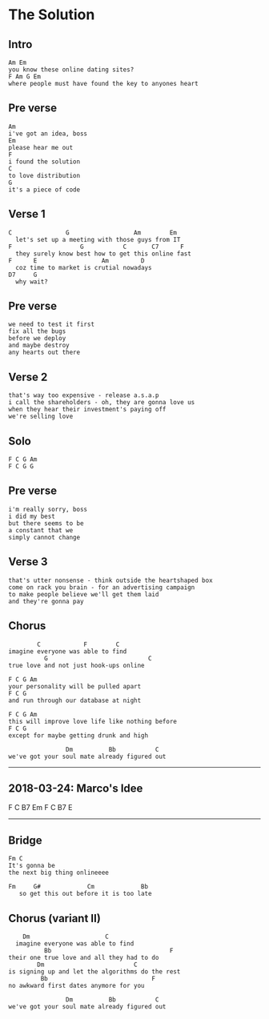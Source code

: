 # The Solution

## Intro
	Am Em
	you know these online dating sites?
	F Am G Em
	where people must have found the key to anyones heart

## Pre verse
	Am
	i've got an idea, boss
	Em
	please hear me out
	F
	i found the solution
	C
	to love distribution
	G
	it's a piece of code

## Verse 1
	C               G                  Am        Em
	  let's set up a meeting with those guys from IT
	F                   G           C       C7      F
	  they surely know best how to get this online fast
	F      E                  Am         D
	  coz time to market is crutial nowadays
	D7     G
	  why wait?

## Pre verse
	we need to test it first
	fix all the bugs
	before we deploy
	and maybe destroy
	any hearts out there

## Verse 2
	that's way too expensive - release a.s.a.p
	i call the shareholders - oh, they are gonna love us
	when they hear their investment's paying off
	we're selling love

## Solo

	F C G Am
	F C G G

## Pre verse
	i'm really sorry, boss
	i did my best
	but there seems to be
	a constant that we
	simply cannot change

## Verse 3
	that's utter nonsense - think outside the heartshaped box
	come on rack you brain - for an advertising campaign
	to make people believe we'll get them laid
	and they're gonna pay

## Chorus
	        C            F        C
	imagine everyone was able to find
              G                            C
	true love and not just hook-ups online

	F C G Am
	your personality will be pulled apart
	F C G
	and run through our database at night

	F C G Am
	this will improve love life like nothing before
	F C G
	except for maybe getting drunk and high

	                Dm          Bb           C
	we've got your soul mate already figured out


----


## 2018-03-24: Marco's Idee
F C B7 Em
F C B7 E

----

## Bridge
	Fm C
	It's gonna be
	the next big thing onlineeee

	Fm     G#             Cm             Bb
	   so get this out before it is too late


## Chorus (variant II)

        Dm                     C
	  imagine everyone was able to find
              Bb                                 F
	their one true love and all they had to do
            Dm                         C
	is signing up and let the algorithms do the rest
             Bb                             F
	no awkward first dates anymore for you

	                Dm          Bb           C
	we've got your soul mate already figured out

